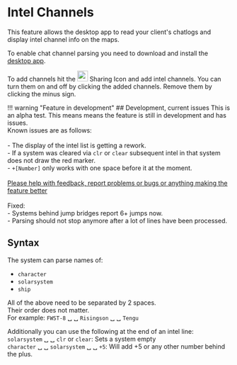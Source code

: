 # Intel Channels
This feature allows the desktop app to read your client's chatlogs and display intel channel info on the maps. 

To enable chat channel parsing you need to download and install the [desktop app](https://www.dropbox.com/s/feo1z1055a7jmpd/Eveeye_v001.exe?dl=0).

To add channels hit the <img src="https://raw.githubusercontent.com/Risingson/eedocs/master/docs/images/Share-100_off.png" width="24" height="24" > Sharing Icon and add intel channels. You can turn them on and off by clicking the added channels. Remove them by clicking the minus sign.

!!! warning "Feature in development"
    ## Development, current issues
    This is an alpha test. This means means the feature is still in development and has issues.<br>Known issues are as follows:<br><br>
     - The display of the intel list is getting a rework.<br>
     - If a system was cleared via `clr` or `clear` subsequent intel in that system does not draw the red marker.<br>
     - `+[Number]` only works with one space before it at the moment.<br>
    <br> 
    [Please help with feedback, report problems or bugs or anything making the feature better](https://feedback.userreport.com/7ab42bbb-8bf8-4955-9573-c0b1213b1ba7/#submit/bug)<br><br> 
    Fixed:<br>
    - Systems behind jump bridges report 6+ jumps now.<br>
    - Parsing should not stop anymore after a lot of lines have been processed.<br>
    
## Syntax
The system can parse names of:

 - `character` 
 - `solarsystem`
 - `ship` 

All of the above need to be separated by 2 spaces.<br>Their order does not matter.<br> For example: `FWST-8` &#9251; &#9251; `Risingson` &#9251; &#9251; `Tengu`

Additionally you can use the following at the end of an intel line:<br>
`solarsystem` &#9251; &#9251; `clr` or `clear`: Sets a system empty<br>
`character` &#9251; &#9251; `solarsystem` &#9251; &#9251; `+5`: Will add +5 or any other number behind the plus.
<!--stackedit_data:
eyJoaXN0b3J5IjpbMTI5MzE2MjcyMywxMjkzMTYyNzIzLDE5OD
QyMTkwMSwtMTEyNDIxNjM1Nyw2OTQ5MjUxMDEsMTg5MDYwMDkx
NSwtMjQ5OTcyNTYzLC0xMzE4MzQ4ODcwLDEwOTYxMTcxMzMsLT
E1MjI2ODM2ODEsMTg2MjYwMzA3MCwtMjA2NTE2MzA4LDE5OTAy
Njc0MzksLTE0MDM0ODkxMDEsLTIxNDE4ODc4MjgsMTk4NTAyNz
UxMSwxMDE2NDUzMjgzLDExMzkwMTk2MDYsLTE0MTUwMDI3ODcs
ODkxNjUyMTQ5XX0=
-->